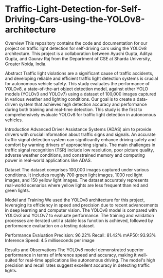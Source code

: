 # Traffic-Light-Detection-for-Self-Driving-Cars-using-the-YOLOv8-architecture
Overview
This repository contains the code and documentation for our project on traffic light detection for self-driving cars using the YOLOv8 architecture. This project is a collaboration between Ayushi Gupta, Aditya Gupta, and Gaurav Raj from the Department of CSE at Sharda University, Greater Noida, India.

Abstract
Traffic light violations are a significant cause of traffic accidents, and developing reliable and efficient traffic light detection systems is crucial for autonomous vehicle safety. This study evaluates the performance of YOLOv8, a state-of-the-art object detection model, against other YOLO models (YOLOv3 and YOLOv7) using a dataset of 100,000 images captured in various weather and lighting conditions. Our goal is to create a data-driven system that achieves high detection accuracy and performance during both training and real-time detection. This study is the first to comprehensively evaluate YOLOv8 for traffic light detection in autonomous vehicles.

Introduction
Advanced Driver Assistance Systems (ADAS) aim to provide drivers with crucial information about traffic signs and signals. An accurate traffic signal detection system can significantly enhance driving safety and comfort by warning drivers of approaching signals. The main challenges in traffic signal recognition (TSR) include low resolution, poor picture quality, adverse weather conditions, and constrained memory and computing power in real-world applications like ADAS.

Dataset
The dataset comprises 100,000 images captured under various conditions. It includes roughly 700 green light images, 1000 red light images, and 150 yellow light images. The dataset accurately represents real-world scenarios where yellow lights are less frequent than red and green lights.

Model and Training
We used the YOLOv8 architecture for this project, leveraging its efficiency in speed and precision due to recent advancements in deep learning and computer vision. The YOLOv8 model is compared with YOLOv3 and YOLOv7 to evaluate performance. The training and validation processes are iterated until a stable loss function is achieved, followed by performance evaluation on a testing dataset.

Performance Evaluation
Precision: 96.22%
Recall: 81.42%
mAP50: 93.93%
Inference Speed: 4.5 milliseconds per image

Results and Observations
The YOLOv8 model demonstrated superior performance in terms of inference speed and accuracy, making it well-suited for real-time applications like autonomous driving. The model's high precision and recall rates suggest excellent accuracy in detecting traffic lights.
